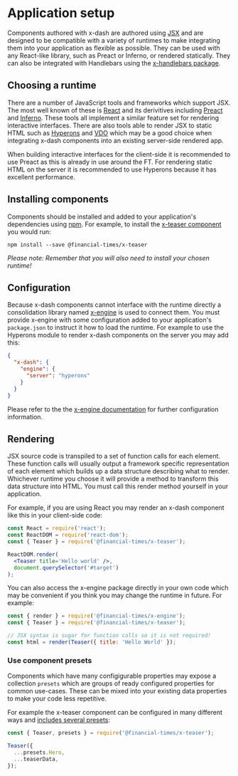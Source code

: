 # Application setup

Components authored with x-dash are authored using [JSX] and are designed to be compatible with a variety of runtimes to make integrating them into your application as flexible as possible. They can be used with any React-like library, such as Preact or Inferno, or rendered statically. They can also be integrated with Handlebars using the [x-handlebars package].

[JSX]: https://jasonformat.com/wtf-is-jsx/
[x-handlebars package]: /packages/x-handlebars


## Choosing a runtime

There are a number of JavaScript tools and frameworks which support JSX. The most well known of these is [React] and its derivitives including [Preact] and [Inferno]. These tools all implement a similar feature set for rendering interactive interfaces. There are also tools able to render JSX to static HTML such as [Hyperons] and [VDO] which may be a good choice when integrating x-dash components into an existing server-side rendered app.

When building interactive interfaces for the client-side it is recommended to use Preact as this is already in use around the FT. For rendering static HTML on the server it is recommended to use Hyperons because it has excellent performance.

[React]: https://reactjs.org/
[Preact]: https://preactjs.com/
[Inferno]: https://infernojs.org/
[Hyperons]: https://github.com/i-like-robots/hyperons
[VDO]: https://www.npmjs.com/package/vdo


## Installing components

Components should be installed and added to your application's dependencies using [npm]. For example, to install the [x-teaser component] you would run:

```
npm install --save @financial-times/x-teaser
```

_Please note: Remember that you will also need to install your chosen runtime!_

[npm]: https://npmjs.org
[x-teaser component]: /components/x-teaser


## Configuration

Because x-dash components cannot interface with the runtime directly a consolidation library named [x-engine] is used to connect them. You must provide x-engine with some configuration added to your application's `package.json` to instruct it how to load the runtime. For example to use the Hyperons module to render x-dash components on the server you may add this:

```json
{
  "x-dash": {
    "engine": {
      "server": "hyperons"
    }
  }
}
```

Please refer to the the [x-engine documentation] for further configuration information.

[x-engine]: /packages/x-engine
[x-engine documentation]: /packages/x-engine


## Rendering

JSX source code is transpiled to a set of function calls for each element. These function calls will usually output a framework specific representation of each element which builds up a data structure describing what to render. Whichever runtime you choose it will provide a method to transform this data structure into HTML. You must call this render method yourself in your application.

For example, if you are using React you may render an x-dash component like this in your client-side code:

```jsx
const React = require('react');
const ReactDOM = require('react-dom');
const { Teaser } = require('@financial-times/x-teaser');

ReactDOM.render(
  <Teaser title='Hello world' />,
  document.querySelector('#target')
);
```

You can also access the x-engine package directly in your own code which may be convenient if you think you may change the runtime in future. For example:

```jsx
const { render } = require('@financial-times/x-engine');
const { Teaser } = require('@financial-times/x-teaser');

// JSX syntax is sugar for function calls so it is not required!
const html = render(Teaser({ title: 'Hello World' });
```


### Use component presets

Components which have many configigurable properties may expose a collection `presets` which are groups of ready configured properties for common use-cases. These can be mixed into your existing data properties to make your code less repetitive.

For example the x-teaser component can be configured in many different ways and [includes several presets]:

```js
const { Teaser, presets } = require('@financial-times/x-teaser');

Teaser({
  ...presets.Hero,
  ...teaserData,
});
```

[includes several presets]: /components/x-teaser#presets
